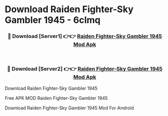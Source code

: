 # Download Raiden Fighter-Sky Gambler 1945 - 6clmq



<div align="center">
<h3>🔴 Download [Server1] 👉👉 <a href="https://momento.my/?title=Raiden_Fighter-Sky_Gambler_1945">Raiden Fighter-Sky Gambler 1945 Mod Apk</a></h3><br>

<h3>🔴 Download [Server2] 👉👉 <a href="https://momento.my/?title=Raiden_Fighter-Sky_Gambler_1945">Raiden Fighter-Sky Gambler 1945 Mod Apk</a></h3>
</div>



Download Raiden Fighter-Sky Gambler 1945 

Free APK MOD Raiden Fighter-Sky Gambler 1945 

Download Raiden Fighter-Sky Gambler 1945 Mod For Android
